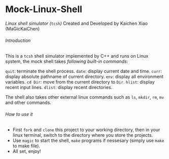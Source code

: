 # Mock-Linux-Shell
*Linux shell simulator (*`tcsh`*)*
Created and Developed by Kaichen Xiao (MaGicKaiChen)

###### Introduction
This is a `tcsh` shell simulator implemented by C++ and runs on Linux system, the mock shell takes *following built-in commands*:

  `quit`: terminate the shell process.
  `date`: display current date and time.
  `curr`: display absolute pathname of current directory.
  `env`: display all environment variables.
  `cd Dir`: move from the current directory to `Dir`.
  `hlist`: display recent input lines.
  `dlist`: display recent directories.

The shell also takes other external linux commands such as `ls`, `mkdir`, `rm`, `mv` and other commands.

###### How to use it
* First `fork` and `clone` this project to your working directory, then in your linux terminal, switch to the directory where you store the projects.
* Use `magic` to start the shell, `make` programs if nessesary (simply use `make` to make file).
* All set, enjoy!
